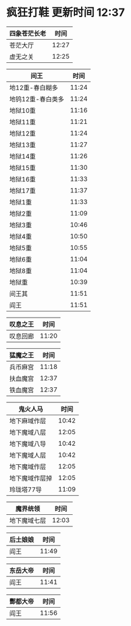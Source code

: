 # 疯狂打鞋 更新时间 12:37

| 四象苍茫长老   | 时间    |
|--------|-------|
| 苍茫大厅 | 12:27 |
| 虚无之关 | 12:25 |

| 间王   | 时间    |
|--------|-------|
| 地12重-春白糊多 | 11:24 |
| 地钨12重-春白类多 | 11:24 |
| 地狱10重 | 11:16 |
| 地狱11重 | 11:21 |
| 地狱12重 | 11:24 |
| 地狱13重 | 11:27 |
| 地狱14重 | 11:26 |
| 地狱15重 | 11:30 |
| 地狱16重 | 11:33 |
| 地狱17重 | 11:37 |
| 地狱1重 | 11:33 |
| 地狱2重 | 11:09 |
| 地狱3重 | 10:46 |
| 地狱4重 | 10:50 |
| 地狱5重 | 10:55 |
| 地狱6重 | 11:04 |
| 地狱8重 | 11:04 |
| 地狱重 | 10:39 |
| 间王其 | 11:51 |
| 阎王 | 11:51 |

| 叹息之王   | 时间    |
|--------|-------|
| 叹息回廊 | 11:20 |

| 猛魔之王   | 时间    |
|--------|-------|
| 兵币麻宫 | 11:18 |
| 扶血魔宫 | 12:37 |
| 铁血魔宫 | 12:37 |

| 鬼火人马   | 时间    |
|--------|-------|
| 地下麻域作层 | 10:42 |
| 地下魔域八层 | 12:05 |
| 地下魔域八导 | 10:42 |
| 地下魔域人层 | 10:42 |
| 地下魔域作层 | 12:05 |
| 地下魔域作层掉 | 12:05 |
| 玲珑塔77导 | 11:09 |

| 魔界统领   | 时间    |
|--------|-------|
| 地下魔域七层 | 12:03 |

| 后土娘娘   | 时间    |
|--------|-------|
| 阎王 | 11:49 |

| 东岳大帝   | 时间    |
|--------|-------|
| 阎王 | 11:41 |

| 酆都大帝   | 时间    |
|--------|-------|
| 阎王 | 11:56 |